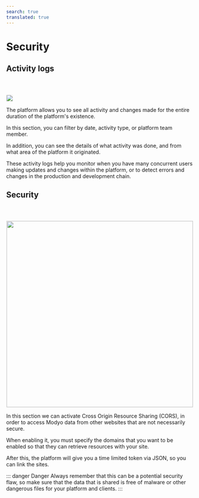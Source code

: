 ```yaml
---
search: true
translated: true
---
```


# Security

## Activity logs

<img src="/assets/img/platform/activity-logs.jpg" style="margin-top: 40px; border: 1px solid #EEE;"/>

The platform allows you to see all activity and changes made for the entire duration of the platform's existence.

In this section, you can filter by date, activity type, or platform team member.

In addition, you can see the details of what activity was done, and from what area of the platform it originated.

These activity logs help you monitor when you have many concurrent users making updates and changes within the platform, or to detect errors and changes in the production and development chain.



## Security

<img src="/assets/img/platform/cors.jpg" width="500" style="margin-top: 40px; border: 1px solid #EEE;"/>

In this section we can activate Cross Origin Resource Sharing (CORS), in order to access Modyo data from other websites that are not necessarily secure.

When enabling it, you must specify the domains that you want to be enabled so that they can retrieve resources with your site.

After this, the platform will give you a time limited token via JSON, so you can link the sites.

::: danger Danger
Always remember that this can be a potential security flaw, so make sure that the data that is shared is free of malware or other dangerous files for your platform and clients.
:::
